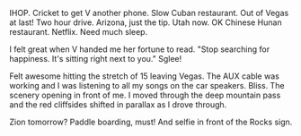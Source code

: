 IHOP. Cricket to get V another phone. Slow Cuban restaurant. Out of Vegas at last! Two hour drive. Arizona, just the tip. Utah now. OK Chinese Hunan restaurant. Netflix. Need much sleep.

I felt great when V handed me her fortune to read. "Stop searching for happiness. It's sitting right next to you." Sglee!

Felt awesome hitting the stretch of 15 leaving Vegas. The AUX cable was working and I was listening to all my songs on the car speakers. Bliss. The scenery opening in front of me. I moved through the deep mountain pass and the red cliffsides shifted in parallax as I drove through.

Zion tomorrow? Paddle boarding, must! And selfie in front of the Rocks sign.
